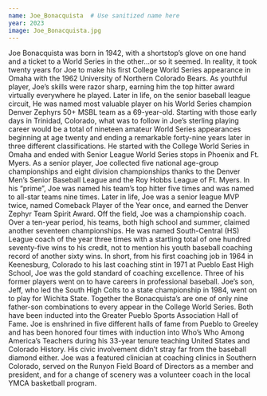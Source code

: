 ```yaml
---
name: Joe_Bonacquista  # Use sanitized name here
year: 2023
image: Joe_Bonacquista.jpg
---
```


Joe Bonacquista was born in 1942, with a shortstop’s glove on one hand and a ticket to a World
Series in the other…or so it seemed. In reality, it took twenty years for Joe to make his first
College World Series appearance in Omaha with the 1962 University of Northern Colorado
Bears. As youthful player, Joe’s skills were razor sharp, earning him the top hitter award
virtually everywhere he played. Later in life, on the senior baseball league circuit, He was
named most valuable player on his World Series champion Denver Zephyrs 50+ MSBL team as a
69-year-old.
Starting with those early days in Trinidad, Colorado, what was to follow in Joe’s sterling playing
career would be a total of nineteen amateur World Series appearances beginning at age twenty
and ending a remarkable forty-nine years later in three different classifications. He started with
the College World Series in Omaha and ended with Senior League World Series stops in Phoenix
and Ft. Myers. As a senior player, Joe collected five national age-group championships and eight
division championships thanks to the Denver Men’s Senior Baseball League and the Roy Hobbs
League of Ft. Myers. In his “prime”, Joe was named his team’s top hitter five times and was
named to all-star teams nine times. Later in life, Joe was a senior league MVP twice, named
Comeback Player of the Year once, and earned the Denver Zephyr Team Spirit Award.
Off the field, Joe was a championship coach. Over a ten-year period, his teams, both high school
and summer, claimed another seventeen championships. He was named South-Central (HS)
League coach of the year three times with a startling total of one hundred seventy-five wins to
his credit, not to mention his youth baseball coaching record of another sixty wins. In short,
from his first coaching job in 1964 in Keenesburg, Colorado to his last coaching stint in 1971 at
Pueblo East High School, Joe was the gold standard of coaching excellence. Three of his former
players went on to have careers in professional baseball. Joe’s son, Jeff, who led the South High
Colts to a state championship in 1984, went on to play for Wichita State. Together the
Bonacquista’s are one of only nine father-son combinations to every appear in the College
World Series. Both have been inducted into the Greater Pueblo Sports Association Hall of Fame.
Joe is enshrined in five different halls of fame from Pueblo to Greeley and has been honored
four times with induction into Who’s Who Among America’s Teachers during his 33-year tenure
teaching United States and Colorado History. His civic involvement didn’t stray far from the
baseball diamond either. Joe was a featured clinician at coaching clinics in Southern Colorado,
served on the Runyon Field Board of Directors as a member and president, and for a change of
scenery was a volunteer coach in the local YMCA basketball program.